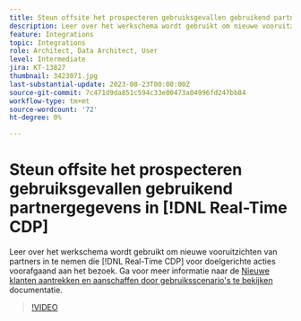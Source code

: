 ```yaml
---
title: Steun offsite het prospecteren gebruiksgevallen gebruikend partnergegevens in [!DNL Real-Time CDP]
description: Leer over het werkschema wordt gebruikt om nieuwe vooruitzichten van partners in te nemen die [!DNL Real-Time CDP] voor doelgerichte acties voorafgaand aan het bezoek. 
feature: Integrations
topic: Integrations
role: Architect, Data Architect, User
level: Intermediate
jira: KT-13827
thumbnail: 3423071.jpg
last-substantial-update: 2023-08-23T00:00:00Z
source-git-commit: 7c471d9da851c594c33e00473a04996fd247bb84
workflow-type: tm+mt
source-wordcount: '72'
ht-degree: 0%

---
```


# Steun offsite het prospecteren gebruiksgevallen gebruikend partnergegevens in [!DNL Real-Time CDP]

Leer over het werkschema wordt gebruikt om nieuwe vooruitzichten van partners in te nemen die [!DNL Real-Time CDP] voor doelgerichte acties voorafgaand aan het bezoek. Ga voor meer informatie naar de [Nieuwe klanten aantrekken en aanschaffen door gebruiksscenario&#39;s te bekijken](https://experienceleague.adobe.com/docs/experience-platform/rtcdp/use-cases/partner-data/prospecting.html) documentatie.

>[!VIDEO](https://video.tv.adobe.com/v/3423071/?learn=on)
